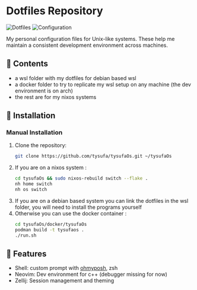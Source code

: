 # Dotfiles Repository

![Dotfiles](https://img.shields.io/badge/-Dotfiles-lightgrey?style=flat-square) 
![Configuration](https://img.shields.io/badge/-Configuration-blue?style=flat-square)

My personal configuration files for Unix-like systems. These help me maintain a consistent development environment across machines.

## 📁 Contents
- a wsl folder with my dotfiles for debian based wsl
- a docker folder to try to replicate my wsl setup on any machine (the dev environment is on arch)
- the rest are for my nixos systems


## 🚀 Installation

### Manual Installation

1. Clone the repository:
   ```bash
   git clone https://github.com/tysufa/tysufaOs.git ~/tysufaOs
   ```
2. If you are on a nixos system :
   ```bash
   cd tysufaOs && sudo nixos-rebuild switch --flake .
   nh home switch
   nh os switch
   ```
3. If you are on a debian based system you can link the dotfiles in the wsl folder, you will need to install the programs yourself
4. Otherwise you can use the docker container :
   ```bash
   cd tysufaOs/docker/tysufaOs
   podman build -t tysufaos .
   ./run.sh
   ```

## 🔧 Features
- Shell: custom prompt with [ohmyposh](https://ohmyposh.dev/), zsh
- Neovim: Dev environment for c++ (debugger missing for now)
- Zellij: Session management and theming
